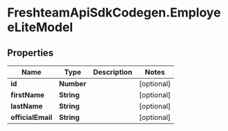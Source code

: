 # FreshteamApiSdkCodegen.EmployeeLiteModel

## Properties

Name | Type | Description | Notes
------------ | ------------- | ------------- | -------------
**id** | **Number** |  | [optional] 
**firstName** | **String** |  | [optional] 
**lastName** | **String** |  | [optional] 
**officialEmail** | **String** |  | [optional] 


